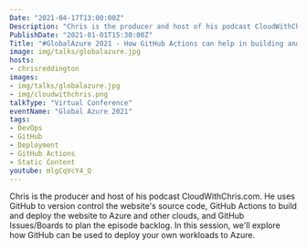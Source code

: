 ```yaml
---
Date: "2021-04-17T13:00:00Z"
Description: "Chris is the producer and host of his podcast CloudWithChris.com. He uses GitHub to version control the website's source code, GitHub Actions to build and deploy the website to Azure and other clouds, and GitHub Issues/Boards to plan the episode backlog. In this session, we'll explore how GitHub can be used to deploy your own workloads to Azure."
PublishDate: "2021-01-01T15:30:00Z"
Title: "#GlobalAzure 2021 - How GitHub Actions can help in building and deploying a static website and more"
image: img/talks/globalazure.jpg
hosts:
- chrisreddington
images:
- img/talks/globalazure.jpg
- img/cloudwithchris.png
talkType: "Virtual Conference"
eventName: "Global Azure 2021"
tags:
- DevOps
- GitHub
- Deployment
- GitHub Actions
- Static Content
youtube: mlgCqVcY4_Q
---
```

Chris is the producer and host of his podcast CloudWithChris.com. He uses GitHub to version control the website's source code, GitHub Actions to build and deploy the website to Azure and other clouds, and GitHub Issues/Boards to plan the episode backlog. In this session, we'll explore how GitHub can be used to deploy your own workloads to Azure.